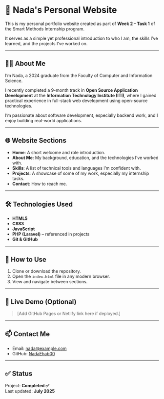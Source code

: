 # 🎨 Nada's Personal Website

This is my personal portfolio website created as part of **Week 2 – Task 1** of the Smart Methods Internship program.

It serves as a simple yet professional introduction to who I am, the skills I’ve learned, and the projects I’ve worked on.

---

## 👩‍💻 About Me

I’m Nada, a 2024 graduate from the Faculty of Computer and Information Science.

I recently completed a 9-month track in **Open Source Application Development** at the **Information Technology Institute (ITI)**, where I gained practical experience in full-stack web development using open-source technologies.

I’m passionate about software development, especially backend work, and I enjoy building real-world applications.

---

## 🌐 Website Sections

- **Home**: A short welcome and role introduction.
- **About Me**: My background, education, and the technologies I’ve worked with.
- **Skills**: A list of technical tools and languages I’m confident with.
- **Projects**: A showcase of some of my work, especially my internship tasks.
- **Contact**: How to reach me.

---

## 🛠 Technologies Used

- **HTML5**
- **CSS3**
- **JavaScript**
- **PHP (Laravel)** – referenced in projects
- **Git & GitHub**

---

## 🚀 How to Use

1. Clone or download the repository.
2. Open the `index.html` file in any modern browser.
3. View and navigate between sections.

---

## 📎 Live Demo (Optional)

> [Add GitHub Pages or Netlify link here if deployed.]

---

## 📫 Contact Me

- Email: nada@example.com
- GitHub: [NadaEhab00](https://github.com/NadaEhab00)

---

## ✅ Status

Project: **Completed ✅**  
Last updated: **July 2025**

